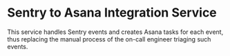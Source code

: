 # Sentry to Asana Integration Service

This service handles Sentry events and creates Asana tasks for each event, thus replacing
the manual process of the on-call engineer triaging such events.

